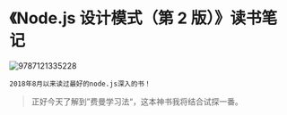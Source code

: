 # 《Node.js 设计模式（第 2 版）》读书笔记

![9787121335228](/books/9787121335228.png)

    2018年8月以来读过最好的node.js深入的书！

> 正好今天了解到”费曼学习法“，这本神书我将结合试探一番。
